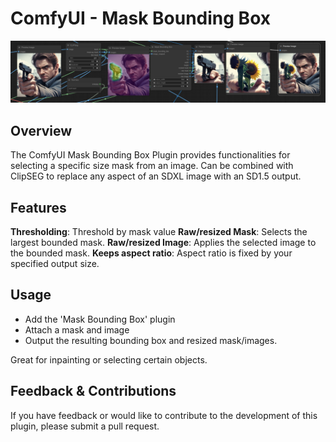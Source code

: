 # ComfyUI - Mask Bounding Box

![ComfyUI Mask Bounding Box Example](assets/text-example-1.png)

## Overview
The ComfyUI Mask Bounding Box Plugin provides functionalities for selecting a specific size mask from an image. Can be combined with ClipSEG to replace any aspect of an SDXL image with an SD1.5 output.

## Features

**Thresholding**: Threshold by mask value
**Raw/resized Mask**: Selects the largest bounded mask.
**Raw/resized Image**: Applies the selected image to the bounded mask.
**Keeps aspect ratio**: Aspect ratio is fixed by your specified output size.

## Usage

* Add the 'Mask Bounding Box' plugin
* Attach a mask and image
* Output the resulting bounding box and resized mask/images.

Great for inpainting or selecting certain objects.

## Feedback & Contributions

If you have feedback or would like to contribute to the development of this plugin, please submit a pull request.

